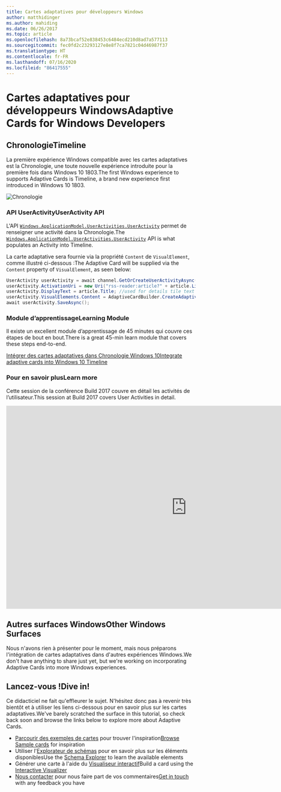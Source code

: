 ```yaml
---
title: Cartes adaptatives pour développeurs Windows
author: matthidinger
ms.author: mahiding
ms.date: 06/26/2017
ms.topic: article
ms.openlocfilehash: 8a73bcaf52e838453c6484ecd210d8ad7a577113
ms.sourcegitcommit: fec0fd2c23293127e8e8f7ca7821c04d46987f37
ms.translationtype: HT
ms.contentlocale: fr-FR
ms.lasthandoff: 07/16/2020
ms.locfileid: "86417555"
---
```

# <a name="adaptive-cards-for-windows-developers"></a><span data-ttu-id="ff51b-102">Cartes adaptatives pour développeurs Windows</span><span class="sxs-lookup"><span data-stu-id="ff51b-102">Adaptive Cards for Windows Developers</span></span>

## <a name="timeline"></a><span data-ttu-id="ff51b-103">Chronologie</span><span class="sxs-lookup"><span data-stu-id="ff51b-103">Timeline</span></span>

<span data-ttu-id="ff51b-104">La première expérience Windows compatible avec les cartes adaptatives est la Chronologie, une toute nouvelle expérience introduite pour la première fois dans Windows 10 1803.</span><span class="sxs-lookup"><span data-stu-id="ff51b-104">The first Windows experience to supports Adaptive Cards is Timeline, a brand new experience first introduced in Windows 10 1803.</span></span> 

![Chronologie](media/windows/timeline.png)

### <a name="useractivity-api"></a><span data-ttu-id="ff51b-106">API UserActivity</span><span class="sxs-lookup"><span data-stu-id="ff51b-106">UserActivity API</span></span>

<span data-ttu-id="ff51b-107">L'API [`Windows.ApplicationModel.UserActivities.UserActivity`](https://docs.microsoft.com/uwp/api/windows.applicationmodel.useractivities.useractivity) permet de renseigner une activité dans la Chronologie.</span><span class="sxs-lookup"><span data-stu-id="ff51b-107">The [`Windows.ApplicationModel.UserActivities.UserActivity`](https://docs.microsoft.com/uwp/api/windows.applicationmodel.useractivities.useractivity) API is what populates an Activity into Timeline.</span></span>

<span data-ttu-id="ff51b-108">La carte adaptative sera fournie via la propriété `Content` de `VisualElement`, comme illustré ci-dessous :</span><span class="sxs-lookup"><span data-stu-id="ff51b-108">The Adaptive Card will be supplied via the `Content` property of `VisualElement`, as seen below:</span></span>

```csharp
UserActivity userActivity = await channel.GetOrCreateUserActivityAsync(activityId, new HostName("contoso.com"));
userActivity.ActivationUri = new Uri("rss-reader:article?" + article.Link);
userActivity.DisplayText = article.Title; //used for details tile text
userActivity.VisualElements.Content = AdaptiveCardBuilder.CreateAdaptiveCardFromJson(jsonString);
await userActivity.SaveAsync();
```

### <a name="learning-module"></a><span data-ttu-id="ff51b-109">Module d’apprentissage</span><span class="sxs-lookup"><span data-stu-id="ff51b-109">Learning Module</span></span>

<span data-ttu-id="ff51b-110">Il existe un excellent module d’apprentissage de 45 minutes qui couvre ces étapes de bout en bout.</span><span class="sxs-lookup"><span data-stu-id="ff51b-110">There is a great 45-min learn module that covers these steps end-to-end.</span></span>

[<span data-ttu-id="ff51b-111">Intégrer des cartes adaptatives dans Chronologie Windows 10</span><span class="sxs-lookup"><span data-stu-id="ff51b-111">Integrate adaptive cards into Windows 10 Timeline</span></span>](https://docs.microsoft.com/learn/modules/integrate-app-into-windows-10-timeline/)

### <a name="learn-more"></a><span data-ttu-id="ff51b-112">Pour en savoir plus</span><span class="sxs-lookup"><span data-stu-id="ff51b-112">Learn more</span></span>

<span data-ttu-id="ff51b-113">Cette session de la conférence Build 2017 couvre en détail les activités de l’utilisateur.</span><span class="sxs-lookup"><span data-stu-id="ff51b-113">This session at Build 2017 covers User Activities in detail.</span></span>

<iframe src="https://channel9.msdn.com/Events/Build/2017/B8108/player" width="960" height="540" allowFullScreen frameBorder="0"></iframe>

## <a name="other-windows-surfaces"></a><span data-ttu-id="ff51b-114">Autres surfaces Windows</span><span class="sxs-lookup"><span data-stu-id="ff51b-114">Other Windows Surfaces</span></span>
<span data-ttu-id="ff51b-115">Nous n'avons rien à présenter pour le moment, mais nous préparons l'intégration de cartes adaptatives dans d'autres expériences Windows.</span><span class="sxs-lookup"><span data-stu-id="ff51b-115">We don't have anything to share just yet, but we're working on incorporating Adaptive Cards into more Windows experiences.</span></span>

## <a name="dive-in"></a><span data-ttu-id="ff51b-116">Lancez-vous !</span><span class="sxs-lookup"><span data-stu-id="ff51b-116">Dive in!</span></span>

<span data-ttu-id="ff51b-117">Ce didacticiel ne fait qu'effleurer le sujet. N'hésitez donc pas à revenir très bientôt et à utiliser les liens ci-dessous pour en savoir plus sur les cartes adaptatives.</span><span class="sxs-lookup"><span data-stu-id="ff51b-117">We've barely scratched the surface in this tutorial, so check back soon and browse the links below to explore more about Adaptive Cards.</span></span>

* <span data-ttu-id="ff51b-118">[Parcourir des exemples de cartes](https://adaptivecards.io/samples/) pour trouver l'inspiration</span><span class="sxs-lookup"><span data-stu-id="ff51b-118">[Browse Sample cards](https://adaptivecards.io/samples/) for inspiration</span></span>
* <span data-ttu-id="ff51b-119">Utiliser l'[Explorateur de schémas](https://adaptivecards.io/explorer) pour en savoir plus sur les éléments disponibles</span><span class="sxs-lookup"><span data-stu-id="ff51b-119">Use the [Schema Explorer](https://adaptivecards.io/explorer) to learn the available elements</span></span>
* <span data-ttu-id="ff51b-120">Générer une carte à l'aide du [Visualiseur interactif](https://adaptivecards.io/visualizer/index.html?hostApp=Skype)</span><span class="sxs-lookup"><span data-stu-id="ff51b-120">Build a card using the [Interactive Visualizer](https://adaptivecards.io/visualizer/index.html?hostApp=Skype)</span></span>
* <span data-ttu-id="ff51b-121">[Nous contacter](https://adaptivecards.io/connect) pour nous faire part de vos commentaires</span><span class="sxs-lookup"><span data-stu-id="ff51b-121">[Get in touch](https://adaptivecards.io/connect) with any feedback you have</span></span>
